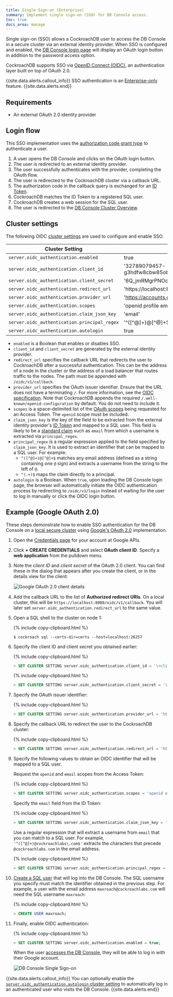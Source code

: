 ```yaml
---
title: Single Sign-on (Enterprise)
summary: Implement single sign-on (SSO) for DB Console access.
toc: true
docs_area: manage
---
```


Single sign-on (SSO) allows a CockroachDB user to access the DB Console in a secure cluster via an external identity provider. When SSO is configured and enabled, the [DB Console login page](ui-overview.html#db-console-access) will display an OAuth login button in addition to the password access option.

CockroachDB supports SSO via [OpenID Connect (OIDC)](https://openid.net/connect/), an authentication layer built on top of OAuth 2.0.

{{site.data.alerts.callout_info}}
SSO authentication is an [Enterprise-only](enterprise-licensing.html) feature.
{{site.data.alerts.end}}

## Requirements

- An external OAuth 2.0 identity provider

## Login flow

This SSO implementation uses the [authorization code grant type](https://tools.ietf.org/html/rfc6749#section-4.1) to authenticate a user.

1. A user opens the DB Console and clicks on the OAuth login button.
1. The user is redirected to an external identity provider.
1. The user successfully authenticates with the provider, completing the OAuth flow.
1. The user is redirected to the CockroachDB cluster via a callback URL.
1. The authorization code in the callback query is exchanged for an [ID Token](https://openid.net/specs/openid-connect-core-1_0.html#IDToken).
1. CockroachDB matches the ID Token to a registered SQL user.
1. CockroachDB creates a web session for the SQL user.
1. The user is redirected to the [DB Console Cluster Overview](ui-cluster-overview-page.html).

## Cluster settings

The following OIDC [cluster settings](cluster-settings.html) are used to configure and enable SSO.

| Cluster Setting | Example Value
|-----------------|------
| `server.oidc_authentication.enabled` | true
| `server.oidc_authentication.client_id` | '32789079457-g3hdfw8cbw85obi5cb525hsceaqf69unn.apps.googleusercontent.com'
| `server.oidc_authentication.client_secret` | '6Q_jmRMgrPNOc_mN91boe-9EP'
| `server.oidc_authentication.redirect_url` | 'https://localhost:8080/oidc/v1/callback'
| `server.oidc_authentication.provider_url` | 'https://accounts.google.com'
| `server.oidc_authentication.scopes` | 'openid profile email'
| `server.oidc_authentication.claim_json_key` | 'email'
| `server.oidc_authentication.principal_regex` | '^([^@]+)@[^@]+$'
| `server.oidc_authentication.autologin` | true

- `enabled` is a Boolean that enables or disables SSO.
- `client_id` and `client_secret` are generated by the external identity provider.
- `redirect_url` specifies the callback URL that redirects the user to CockroachDB after a successful authentication. This can be the address of a node in the cluster or the address of a load balancer that routes traffic to the nodes. The path must be appended with `/oidc/v1/callback`.
- `provider_url` specifies the OAuth issuer identifier. Ensure that the URL does not have a terminating `/`. For more information, see the [OIDC specification](https://openid.net/specs/openid-connect-discovery-1_0.html#ProviderConfig). Note that CockroachDB appends the required `/.well-known/openid-configuration` by default. You do not need to include it.
- `scopes` is a space-delimited list of the [OAuth scopes](https://openid.net/specs/openid-connect-core-1_0.html#ScopeClaims) being requested for an Access Token. The `openid` scope must be included.
- `claim_json_key` is the key of the field to be extracted from the external identity provider's [ID Token](https://openid.net/specs/openid-connect-core-1_0.html#IDToken) and mapped to a SQL user. This field is likely to be a [standard claim](https://openid.net/specs/openid-connect-core-1_0.html#StandardClaims) such as `email` from which a username is extracted via `principal_regex`.
- `principal_regex` is a regular expression applied to the field specified by `claim_json_key`. It is used to extract an identifier that can be mapped to a SQL user. For example:
	- `^([^@]+)@[^@]+$` matches any email address (defined as a string containing one `@` sign) and extracts a username from the string to the left of `@`.
	- `^(.+)$` maps the claim directly to a principal.
- `autologin` is a Boolean. When `true`, upon loading the DB Console login page, the browser will automatically initiate the OIDC authentication process by redirecting to `/oidc/v1/login` instead of waiting for the user to log in manually or click the OIDC login button.

## Example (Google OAuth 2.0)

These steps demonstrate how to enable SSO authentication for the DB Console on a [local secure cluster](secure-a-cluster.html) using [Google's OAuth 2.0](https://developers.google.com/identity/protocols/oauth2) implementation.

1. Open the [Credentials page](https://console.developers.google.com/apis/credentials) for your account at Google APIs.

1. Click **+ CREATE CREDENTIALS** and select **OAuth client ID**. Specify a **web application** from the pulldown menu.

1. Note the *client ID* and *client secret* of the OAuth 2.0 client. You can find these in the dialog that appears after you create the client, or in the details view for the client:

	<img src="{{ 'images/v22.1/google-oidc-client.png' | relative_url }}" alt="Google OAuth 2.0 client details" style="border:1px solid #eee;max-width:100%" />

1. Add the callback URL to the list of **Authorized redirect URIs**. On a local cluster, this will be `https://localhost:8080/oidc/v1/callback`. You will later set `server.oidc_authentication.redirect_url` to the same value.

1. Open a SQL shell to the cluster on node 1:

    {% include copy-clipboard.html %}
    ~~~ shell
    $ cockroach sql --certs-dir=certs --host=localhost:26257
    ~~~

1. Specify the client ID and client secret you obtained earlier:

	{% include copy-clipboard.html %}
	~~~ sql
	> SET CLUSTER SETTING server.oidc_authentication.client_id = '\<client id\>';
	~~~

	{% include copy-clipboard.html %}
	~~~ sql
	> SET CLUSTER SETTING server.oidc_authentication.client_secret = '\<client secret\>';
	~~~

1. Specify the OAuth issuer identifier:

	{% include copy-clipboard.html %}
	~~~ sql
	> SET CLUSTER SETTING server.oidc_authentication.provider_url = 'https://accounts.google.com';
	~~~

1. Specify the callback URL to redirect the user to the CockroachDB cluster:

	{% include copy-clipboard.html %}
	~~~ sql
	> SET CLUSTER SETTING server.oidc_authentication.redirect_url = 'https://localhost:8080/oidc/v1/callback';
	~~~

1. Specify the following values to obtain an OIDC identifier that will be mapped to a SQL user.

	Request the `openid` and `email` scopes from the Access Token:

	{% include copy-clipboard.html %}
	~~~ sql
	> SET CLUSTER SETTING server.oidc_authentication.scopes = 'openid email';
	~~~

	Specify the `email` field from the ID Token:

	{% include copy-clipboard.html %}
	~~~ sql
	> SET CLUSTER SETTING server.oidc_authentication.claim_json_key = 'email';
	~~~

	Use a regular expression that will extract a username from `email` that you can match to a SQL user. For example, `'^([^@]+)@cockroachlabs\.com$'` extracts the characters that precede `@cockroachlabs.com` in the email address.

	{% include copy-clipboard.html %}
	~~~ sql
	> SET CLUSTER SETTING server.oidc_authentication.principal_regex = '^([^@]+)@cockroachlabs.com$';
	~~~

1. [Create a SQL user](create-user.html#create-a-user) that will log into the DB Console. The SQL username you specify must match the identifier obtained in the previous step. For example, a user with the email address `maxroach@cockroachlabs.com` will need the SQL username `maxroach`:

    {% include copy-clipboard.html %}
    ~~~ sql
    > CREATE USER maxroach;
    ~~~

1. Finally, enable OIDC authentication:

	{% include copy-clipboard.html %}
	~~~ sql
	> SET CLUSTER SETTING server.oidc_authentication.enabled = true;
	~~~

	When the user [accesses the DB Console](ui-overview.html#db-console-access), they will be able to log in with their Google account.

	<img src="{{ 'images/v22.1/ui_login_sso.png' | relative_url }}" alt="DB Console Single Sign-on" style="border:1px solid #eee;max-width:50%" />

{{site.data.alerts.callout_info}}
You can optionally enable the [`server.oidc_authentication.autologin` cluster setting](#cluster-settings) to automatically log in an authenticated user who visits the DB Console.
{{site.data.alerts.end}}
